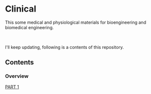 # Clinical
This some medical and physiological materials for bioengineering and biomedical engineering.

<br><br>
I'll keep updating, following is a contents of this repository.

## Contents
### Overview
[PART 1](https://github.com/DIJUNLIAO)

